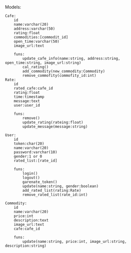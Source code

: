 Models:

	Cafe:
		id
		name:varchar(20)
		address:varchar(50)
		rating:float
		commodities:[commodit_id]
		open_time:varchar(50)
		image_url:text

		funs:
			update_cafe_info(name:string, address:string, open_time:string, image_url:string)
			cal_rating()
			add_commodity(new_commodity:Commodity)
			remove_commofity(commofity_id:int)
	Rate:
		id
		rated_cafe:cafe_id
		rating:float
		time:timestamp
		message:text
		user:user_id

		funs:
			remove()
			update_rating(rateing:float)
			update_message(message:string)

	User:
		id
		token:char(20)
		name:varchar(20)
		password:varchar(10)
		gender:1 or 0
		rated_list:[rate_id]

		funs:
			login()
			logout()
			garenate_token()
			update(name:string, gender:boolean)
			add_rated_list(rating:Rate)
			remove_rated_list(rate_id:int)

	Commodity:
		id
		name:varchar(20)
		price:int
		description:text
		image_url:text
		cafe:cafe_id

		funs:
			update(name:string, price:int, image_url:string, description:string)

